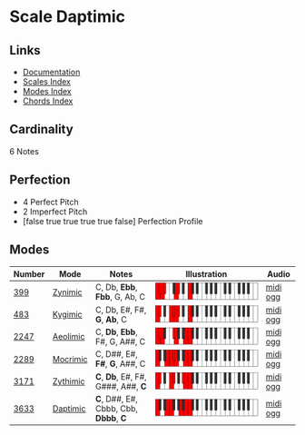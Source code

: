 # Scale Daptimic

## Links

- [Documentation](index.md)
- [Scales Index](Scales.md)
- [Modes Index](Modes.md)
- [Chords Index](Chords.md)

## Cardinality

6 Notes

## Perfection

- 4 Perfect Pitch
- 2 Imperfect Pitch
- [false true true true true false] Perfection Profile

## Modes

| Number | Mode | Notes | Illustration | Audio |
|--------|------|-------|--------------|-------|
| [399](https://ianring.com/musictheory/scales/399) | [Zynimic](ModeZynimic.md) | C, Db, **Ebb**, **Fbb**, G, Ab, C | ![CNaturalZynimic](ModeCNaturalZynimic.png) | [midi](ModeCNaturalZynimic.mid) [ogg](ModeCNaturalZynimic.ogg) | 
| [483](https://ianring.com/musictheory/scales/483) | [Kygimic](ModeKygimic.md) | C, Db, E#, F#, **G**, **Ab**, C | ![CNaturalKygimic](ModeCNaturalKygimic.png) | [midi](ModeCNaturalKygimic.mid) [ogg](ModeCNaturalKygimic.ogg) | 
| [2247](https://ianring.com/musictheory/scales/2247) | [Aeolimic](ModeAeolimic.md) | C, **Db**, **Ebb**, F#, G, A##, C | ![CNaturalAeolimic](ModeCNaturalAeolimic.png) | [midi](ModeCNaturalAeolimic.mid) [ogg](ModeCNaturalAeolimic.ogg) | 
| [2289](https://ianring.com/musictheory/scales/2289) | [Mocrimic](ModeMocrimic.md) | C, D##, E#, **F#**, **G**, A##, C | ![CNaturalMocrimic](ModeCNaturalMocrimic.png) | [midi](ModeCNaturalMocrimic.mid) [ogg](ModeCNaturalMocrimic.ogg) | 
| [3171](https://ianring.com/musictheory/scales/3171) | [Zythimic](ModeZythimic.md) | **C**, **Db**, E#, F#, G###, A##, **C** | ![CNaturalZythimic](ModeCNaturalZythimic.png) | [midi](ModeCNaturalZythimic.mid) [ogg](ModeCNaturalZythimic.ogg) | 
| [3633](https://ianring.com/musictheory/scales/3633) | [Daptimic](ModeDaptimic.md) | **C**, D##, E#, Cbbb, Cbb, **Dbbb**, **C** | ![CNaturalDaptimic](ModeCNaturalDaptimic.png) | [midi](ModeCNaturalDaptimic.mid) [ogg](ModeCNaturalDaptimic.ogg) | 
